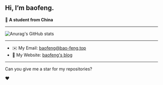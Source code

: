 ## Hi, I’m baofeng.

📄 **A student from China**

---

![Anurag's GitHub stats](https://github-readme-stats.vercel.app/api?username=baofengqwq&show_icons=true&theme=transparent&count_private=true)

---
* ✉️ My Email: [baofeng@bao-feng.top](mailto:baofeng@bao-feng.top)
* 📝 My Website: [baofeng's blog](https://bao-feng.top)  
---
Can you give me a star for my repositories?

:heart:
